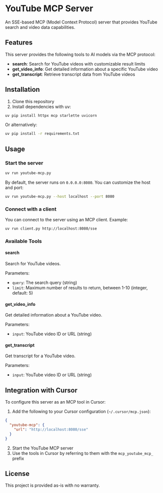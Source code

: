 # YouTube MCP Server

An SSE-based MCP (Model Context Protocol) server that provides YouTube search and video data capabilities.

## Features

This server provides the following tools to AI models via the MCP protocol:

- **search**: Search for YouTube videos with customizable result limits
- **get_video_info**: Get detailed information about a specific YouTube video
- **get_transcript**: Retrieve transcript data from YouTube videos

## Installation

1. Clone this repository
2. Install dependencies with uv:

```bash
uv pip install httpx mcp starlette uvicorn
```

Or alternatively:

```bash
uv pip install -r requirements.txt
```

## Usage

### Start the server

```bash
uv run youtube-mcp.py
```

By default, the server runs on `0.0.0.0:8080`. You can customize the host and port:

```bash
uv run youtube-mcp.py --host localhost --port 8080
```

### Connect with a client

You can connect to the server using an MCP client. Example:

```bash
uv run client.py http://localhost:8080/sse
```

### Available Tools

#### search

Search for YouTube videos.

Parameters:
- `query`: The search query (string)
- `limit`: Maximum number of results to return, between 1-10 (integer, default: 5)

#### get_video_info

Get detailed information about a YouTube video.

Parameters:
- `input`: YouTube video ID or URL (string)

#### get_transcript

Get transcript for a YouTube video.

Parameters:
- `input`: YouTube video ID or URL (string)

## Integration with Cursor

To configure this server as an MCP tool in Cursor:

1. Add the following to your Cursor configuration (`~/.cursor/mcp.json`):

```json
{
  "youtube-mcp": {
    "url": "http://localhost:8080/sse"
  }
}
```

2. Start the YouTube MCP server
3. Use the tools in Cursor by referring to them with the `mcp_youtube_mcp_` prefix

## License

This project is provided as-is with no warranty.
